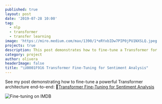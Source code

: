 ```yaml
---
published: true
layout: post
date: '2019-07-28 10:00'
tag:
  - nlp
  - transformer
  - transfer learning
image: 'https://miro.medium.com/max/1390/1*eRYxbIDw7PIP0jPU1NXSLQ.jpeg'
projects: true
description: This post demonstrates how to fine-tune a Transformer for sentiment analysis.
category: project
author: olivera
headerImage: false
title: "\U0001F916 Transformer Fine-Tuning for Sentiment Analysis"
---
```

See my post demonstrating how to fine-tune a powerful Transformer architecture end-to-end: 
🤖[Transformer Fine-Tuning for Sentiment Analysis](https://medium.com/@ben0it8/transformer-fine-tuning-for-sentiment-analysis-c000da034bb5?source=friends_link&sk=19ce3ee5a08032c6417268fbce0437ee)

![Fine-tuning on IMDB](https://miro.medium.com/max/1390/1*eRYxbIDw7PIP0jPU1NXSLQ.jpeg)
